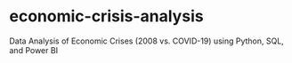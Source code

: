 # economic-crisis-analysis
Data Analysis of Economic Crises (2008 vs. COVID-19) using Python, SQL, and Power BI
